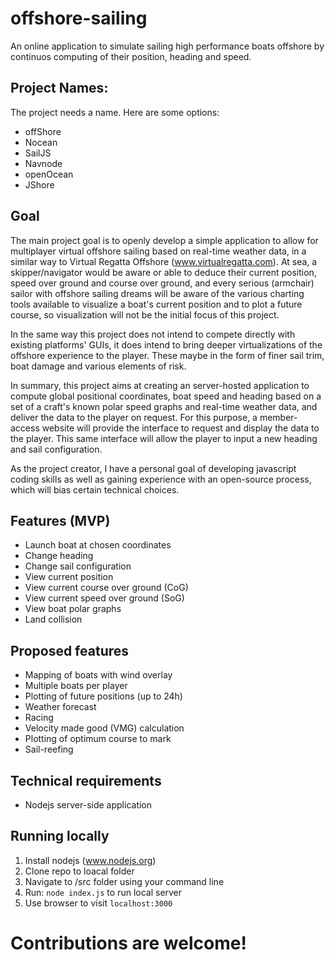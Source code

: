 # offshore-sailing
An online application to simulate sailing high performance boats offshore by continuos computing of their position, heading and speed.

## Project Names: ##

The project needs a name. Here are some options:

* offShore
* Nocean
* SailJS
* Navnode
* openOcean
* JShore

## Goal ##

The main project goal is to openly develop a simple application to allow for multiplayer virtual offshore sailing based on real-time weather data, in a similar way to Virtual Regatta Offshore (www.virtualregatta.com). At sea, a skipper/navigator would be aware or able to deduce their current position, speed over ground and course over ground, and every serious (armchair) sailor with offshore sailing dreams will be aware of the various charting tools available to visualize a boat's current position and to plot a future course, so visualization will not be the initial focus of this project. 

In the same way this project does not intend to compete directly with existing platforms' GUIs, it does intend to bring deeper virtualizations of the offshore experience to the player. These maybe in the form of finer sail trim, boat damage and various elements of risk.

In summary, this project aims at creating an server-hosted application to compute global positional coordinates, boat speed and heading based on a set of a craft's known polar speed graphs and real-time weather data, and deliver the data to the player on request. For this purpose, a member-access website will provide the interface to request and display the data to the player. This same interface will allow the player to input a new heading and sail configuration.

As the project creator, I have a personal goal of developing javascript coding skills as well as gaining experience with an open-source process, which will bias certain technical choices.

## Features (MVP) ##

* Launch boat at chosen coordinates
* Change heading
* Change sail configuration
* View current position
* View current course over ground (CoG)
* View current speed over ground (SoG)
* View boat polar graphs
* Land collision

## Proposed features ##

* Mapping of boats with wind overlay
* Multiple boats per player
* Plotting of future positions (up to 24h)
* Weather forecast
* Racing
* Velocity made good (VMG) calculation
* Plotting of optimum course to mark
* Sail-reefing

## Technical requirements ##

* Nodejs server-side application

## Running locally

1. Install nodejs (www.nodejs.org)
2. Clone repo to loacal folder
3. Navigate to /src folder using your command line
4. Run: `node index.js` to run local server
5. Use browser to visit `localhost:3000`

# Contributions are welcome! #

